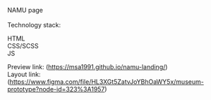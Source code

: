 NAMU page
<br>
<br>
Technology stack:

HTML<br>
CSS/SCSS<br>
JS

Preview link: (https://msa1991.github.io/namu-landing/)<br/>
Layout link: (https://www.figma.com/file/HL3XGt5ZatvJoYBhOaWY5x/museum-prototype?node-id=323%3A1957)
